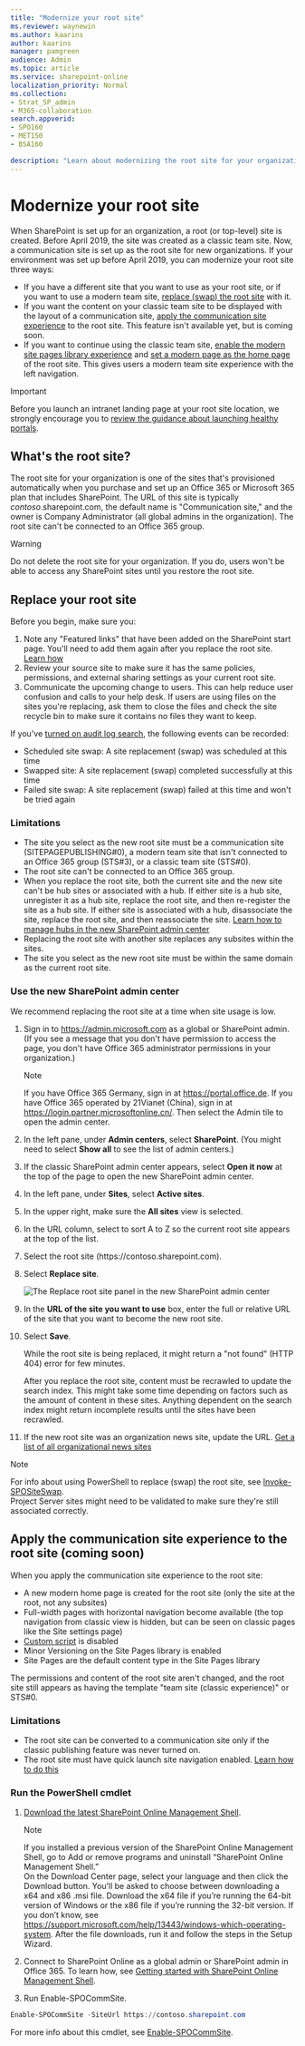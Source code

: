 ```yaml
---
title: "Modernize your root site"
ms.reviewer: waynewin
ms.author: kaarins
author: kaarins
manager: pamgreen
audience: Admin
ms.topic: article
ms.service: sharepoint-online
localization_priority: Normal
ms.collection:  
- Strat_SP_admin
- M365-collaboration
search.appverid:
- SPO160
- MET150
- BSA160

description: "Learn about modernizing the root site for your organization."
---
```


# Modernize your root site
  
When SharePoint is set up for an organization, a root (or top-level) site is created. Before April 2019, the site was created as a classic team site. Now, a communication site is set up as the root site for new organizations. If your environment was set up before April 2019, you can modernize your root site three ways:

- If you have a different site that you want to use as your root site, or if you want to use a modern team site, [replace (swap) the root site](#replace-your-root-site) with it.
- If you want the content on your classic team site to be displayed with the layout of a communication site, [apply the communication site experience](#apply-the-communication-site-experience-to-the-root-site-coming-soon) to the root site. This feature isn't available yet, but is coming soon.
- If you want to continue using the classic team site, [enable the modern site pages library experience](/sharepoint/dev/transform/modernize-userinterface-lists-and-libraries) and [set a modern page as the home page](/sharepoint/dev/transform/modernize-userinterface-site-pages) of the root site. This gives users a modern team site experience with the left navigation.

> [!IMPORTANT]
> Before you launch an intranet landing page at your root site location, we strongly encourage you to [review the guidance about launching healthy portals](portal-health.md).

## What's the root site?

The root site for your organization is one of the sites that's provisioned automatically when you purchase and set up an Office 365 or Microsoft 365 plan that includes SharePoint. The URL of this site is typically *contoso*.sharepoint.com, the default name is "Communication site," and the owner is Company Administrator (all global admins in the organization). The root site can't be connected to an Office 365 group. 

> [!WARNING]
> Do not delete the root site for your organization. If you do, users won't be able to access any SharePoint sites until you restore the root site. 

## Replace your root site

Before you begin, make sure you:

1. Note any "Featured links" that have been added on the SharePoint start page. You'll need to add them again after you replace the root site. [Learn how](change-links-list-on-sharepoint-home-page.md)
2. Review your source site to make sure it has the same policies, permissions, and external sharing settings as your current root site.
3. Communicate the upcoming change to users. This can help reduce user confusion and calls to your help desk. If users are using files on the sites you're replacing, ask them to close the files and check the site recycle bin to make sure it contains no files they want to keep.  

If you've [turned on audit log search](/office365/securitycompliance/turn-audit-log-search-on-or-off), the following events can be recorded:

- Scheduled site swap: A site replacement (swap) was scheduled at this time
- Swapped site: A site replacement (swap) completed successfully at this time
- Failed site swap: A site replacement (swap) failed at this time and won't be tried again
 
### Limitations

- The site you select as the new root site must be a communication site (SITEPAGEPUBLISHING#0), a modern team site that isn't connected to an Office 365 group (STS#3), or a classic team site (STS#0). 
- The root site can't be connected to an Office 365 group. 
- When you replace the root site, both the current site and the new site can't be hub sites or associated with a hub. If either site is a hub site, unregister it as a hub site, replace the root site, and then re-register the site as a hub site. If either site is associated with a hub, disassociate the site, replace the root site, and then reassociate the site. [Learn how to manage hubs in the new SharePoint admin center](manage-sites-in-new-admin-center.md#change-a-sites-hub-site-association)
- Replacing the root site with another site replaces any subsites within the sites.
- The site you select as the new root site must be within the same domain as the current root site.
  
### Use the new SharePoint admin center

We recommend replacing the root site at a time when site usage is low.  

1. Sign in to https://admin.microsoft.com as a global or SharePoint admin. (If you see a message that you don't have permission to access the page, you don't have Office 365 administrator permissions in your organization.)
    
    > [!NOTE]
    > If you have Office 365 Germany, sign in at https://portal.office.de. If you have Office 365 operated by 21Vianet (China), sign in at https://login.partner.microsoftonline.cn/. Then select the Admin tile to open the admin center.  
    
2. In the left pane, under **Admin centers**, select **SharePoint**. (You might need to select **Show all** to see the list of admin centers.) 
    
3. If the classic SharePoint admin center appears, select **Open it now** at the top of the page to open the new SharePoint admin center.

4. In the left pane, under **Sites**, select **Active sites**.

5. In the upper right, make sure the **All sites** view is selected.

6. In the URL column, select to sort A to Z so the current root site appears at the top of the list.

7. Select the root site (https<i></i>://contoso.<i></i>sharepoint.com).

8. Select **Replace site**.

    ![The Replace root site panel in the new SharePoint admin center](media/replace-root-site.png)

9. In the **URL of the site you want to use** box, enter the full or relative URL of the site that you want to become the new root site.

10. Select **Save**.

    While the root site is being replaced, it might return a "not found" (HTTP 404) error for few minutes.

    After you replace the root site, content must be recrawled to update the search index. This might take some time depending on factors such as the amount of content in these sites. Anything dependent on the search index might return incomplete results until the sites have been recrawled.

11. If the new root site was an organization news site, update the URL. [Get a list of all organizational news sites](/powershell/module/sharepoint-online/get-spoorgnewssite?view=sharepoint-ps)

> [!NOTE]
> For info about using PowerShell to replace (swap) the root site, see [Invoke-SPOSiteSwap](/powershell/module/sharepoint-online/invoke-spositeswap).<br>Project Server sites might need to be validated to make sure they're still associated correctly.

## Apply the communication site experience to the root site (coming soon)

When you apply the communication site experience to the root site:

- A new modern home page is created for the root site (only the site at the root, not any subsites)
- Full-width pages with horizontal navigation become available (the top navigation from classic view is hidden, but can be seen on classic pages like the Site settings page)
- [Custom script](allow-or-prevent-custom-script.md) is disabled
- Minor Versioning on the Site Pages library is enabled
- Site Pages are the default content type in the Site Pages library

The permissions and content of the root site aren't changed, and the root site still appears as having the template "team site (classic experience)" or STS#0.

### Limitations

- The root site can be converted to a communication site only if the classic publishing feature was never turned on. 
- The root site must have quick launch site navigation enabled. [Learn how to do this](https://support.office.com/article/c040f014-acbb-4c98-8174-48428cf02b25)


### Run the PowerShell cmdlet

1. [Download the latest SharePoint Online Management Shell](https://go.microsoft.com/fwlink/p/?LinkId=255251).

    > [!NOTE]
    > If you installed a previous version of the SharePoint Online Management Shell, go to Add or remove programs and uninstall “SharePoint Online Management Shell.” <br>On the Download Center page, select your language and then click the Download button. You’ll be asked to choose between downloading a x64 and x86 .msi file. Download the x64 file if you’re running the 64-bit version of Windows or the x86 file if you’re running the 32-bit version. If you don’t know, see https://support.microsoft.com/help/13443/windows-which-operating-system. After the file downloads, run it and follow the steps in the Setup Wizard. 
    
2. Connect to SharePoint Online as a global admin or SharePoint admin in Office 365. To learn how, see [Getting started with SharePoint Online Management Shell](/powershell/sharepoint/sharepoint-online/connect-sharepoint-online).
    
3. Run Enable-SPOCommSite.

```PowerShell
Enable-SPOCommSite -SiteUrl https://contoso.sharepoint.com
```

For more info about this cmdlet, see [Enable-SPOCommSite](/powershell/module/sharepoint-online/Enable-SPOCommSite). 
